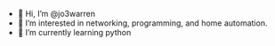 - 👋 Hi, I’m @jo3warren
- 👀 I’m interested in networking, programming, and home automation.
- 🌱 I’m currently learning python

<!---
jo3warren/jo3warren is a ✨ special ✨ repository because its `README.md` (this file) appears on your GitHub profile.
You can click the Preview link to take a look at your changes.
--->
